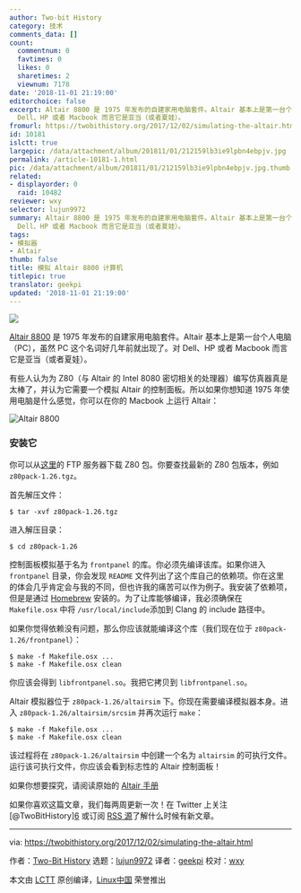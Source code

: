 ```yaml
---
author: Two-bit History
category: 技术
comments_data: []
count:
  commentnum: 0
  favtimes: 0
  likes: 0
  sharetimes: 2
  viewnum: 7178
date: '2018-11-01 21:19:00'
editorchoice: false
excerpt: Altair 8800 是 1975 年发布的自建家用电脑套件。Altair 基本上是第一台个人电脑（PC），虽然 PC 这个名词好几年前就出现了。对
  Dell、HP 或者 Macbook 而言它是亚当（或者夏娃）。
fromurl: https://twobithistory.org/2017/12/02/simulating-the-altair.html
id: 10181
islctt: true
largepic: /data/attachment/album/201811/01/212159lb3ie9lpbn4ebpjv.jpg
permalink: /article-10181-1.html
pic: /data/attachment/album/201811/01/212159lb3ie9lpbn4ebpjv.jpg.thumb.jpg
related:
- displayorder: 0
  raid: 10482
reviewer: wxy
selector: lujun9972
summary: Altair 8800 是 1975 年发布的自建家用电脑套件。Altair 基本上是第一台个人电脑（PC），虽然 PC 这个名词好几年前就出现了。对
  Dell、HP 或者 Macbook 而言它是亚当（或者夏娃）。
tags:
- 模拟器
- Altair
thumb: false
title: 模拟 Altair 8800 计算机
titlepic: true
translator: geekpi
updated: '2018-11-01 21:19:00'
---
```


![](/data/attachment/album/201811/01/212159lb3ie9lpbn4ebpjv.jpg)


[Altair 8800](https://en.wikipedia.org/wiki/Altair_8800) 是 1975 年发布的自建家用电脑套件。Altair 基本上是第一台个人电脑（PC），虽然 PC 这个名词好几年前就出现了。对 Dell、HP 或者 Macbook 而言它是亚当（或者夏娃）。


有些人认为为 Z80（与 Altair 的 Intel 8080 密切相关的处理器）编写仿真器真是太棒了，并认为它需要一个模拟 Altair 的控制面板。所以如果你想知道 1975 年使用电脑是什么感觉，你可以在你的 Macbook 上运行 Altair：


![Altair 8800](/data/attachment/album/201811/01/211940undn6oa3l4at3adg.png)


### 安装它


你可以从[这里](http://www.autometer.de/unix4fun/z80pack/ftp/)的 FTP 服务器下载 Z80 包。你要查找最新的 Z80 包版本，例如 `z80pack-1.26.tgz`。


首先解压文件：



```
$ tar -xvf z80pack-1.26.tgz
```

进入解压目录：



```
$ cd z80pack-1.26
```

控制面板模拟基于名为 `frontpanel` 的库。你必须先编译该库。如果你进入 `frontpanel` 目录，你会发现 `README` 文件列出了这个库自己的依赖项。你在这里的体会几乎肯定会与我的不同，但也许我的痛苦可以作为例子。我安装了依赖项，但是是通过 [Homebrew](http://brew.sh/) 安装的。为了让库能够编译，我必须确保在 `Makefile.osx` 中将 `/usr/local/include`添加到 Clang 的 include 路径中。


如果你觉得依赖没有问题，那么你应该就能编译这个库（我们现在位于 `z80pack-1.26/frontpanel`）：



```
$ make -f Makefile.osx ...
$ make -f Makefile.osx clean
```

你应该会得到 `libfrontpanel.so`。我把它拷贝到 `libfrontpanel.so`。


Altair 模拟器位于 `z80pack-1.26/altairsim` 下。你现在需要编译模拟器本身。进入 `z80pack-1.26/altairsim/srcsim` 并再次运行 `make`：



```
$ make -f Makefile.osx ...
$ make -f Makefile.osx clean
```

该过程将在 `z80pack-1.26/altairsim` 中创建一个名为 `altairsim` 的可执行文件。运行该可执行文件，你应该会看到标志性的 Altair 控制面板！


如果你想要探究，请阅读原始的 [Altair 手册](http://www.classiccmp.org/dunfield/altair/d/88opman.pdf)


如果你喜欢这篇文章，我们每两周更新一次！在 Twitter 上关注 [@TwoBitHistory]​​[6](https://twitter.com/TwoBitHistory) 或订阅 [RSS 源](https://twobithistory.org/feed.xml)了解什么时候有新文章。




---


via: <https://twobithistory.org/2017/12/02/simulating-the-altair.html>


作者：[Two-Bit History](https://twobithistory.org) 选题：[lujun9972](https://github.com/lujun9972) 译者：[geekpi](https://github.com/geekpi) 校对：[wxy](https://github.com/wxy)


本文由 [LCTT](https://github.com/LCTT/TranslateProject) 原创编译，[Linux中国](https://linux.cn/) 荣誉推出